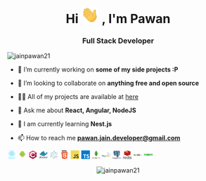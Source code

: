 <h1 align="center">Hi 
  <img src="https://raw.githubusercontent.com/ABSphreak/ABSphreak/master/gifs/Hi.gif" width="40px" />
  , I'm Pawan
</h1>
<h3 align="center">Full Stack Developer</h3>
<p align="left"> 
  <img src="https://komarev.com/ghpvc/?username=jainpawan21" alt="jainpawan21" /> 
</p>

- 🔭 I’m currently working on **some of my side projects :P**

- 👯 I’m looking to collaborate on **anything free and open source**

- 👨‍💻 All of my projects are available at [here](https://github.com/jainpawan21?tab=repositories)

- 💬 Ask me about **React, Angular, NodeJS**

- 🧠 I am currently learning **Nest.js**

- 📫 How to reach me **pawan.jain.developer@gmail.com**

<p align="left">
  <img src="https://raw.githubusercontent.com/devicons/devicon/master/icons/react/react-original-wordmark.svg" alt="react" width="20" height="20"/> 
  <img src="https://raw.githubusercontent.com/devicons/devicon/master/icons/android/android-original-wordmark.svg" alt="android" width="20" height="20"/> 
  <img src="https://raw.githubusercontent.com/devicons/devicon/master/icons/cplusplus/cplusplus-original.svg" alt="cplusplus" width="20" height="20"/> 
  <img src="https://raw.githubusercontent.com/devicons/devicon/master/icons/docker/docker-original-wordmark.svg" alt="docker" width="20" height="20"/> 
  <img src="https://raw.githubusercontent.com/devicons/devicon/master/icons/electron/electron-original.svg" alt="electron" width="20" height="20"/> 
  <img src="https://raw.githubusercontent.com/devicons/devicon/master/icons/html5/html5-original-wordmark.svg" alt="html5" width="20" height="20"/> 
  <img src="https://raw.githubusercontent.com/devicons/devicon/master/icons/javascript/javascript-original.svg" alt="javascript" width="20" height="20"/> 
  <img src="https://raw.githubusercontent.com/devicons/devicon/master/icons/typescript/typescript-original.svg" alt="typescript" width="20" height="20"/> 
  <img src="https://raw.githubusercontent.com/devicons/devicon/master/icons/mongodb/mongodb-original-wordmark.svg" alt="mongodb" width="20" height="20"/> 
  <img src="https://raw.githubusercontent.com/devicons/devicon/master/icons/mysql/mysql-original-wordmark.svg" alt="mysql" width="20" height="20"/> 
  <img src="https://raw.githubusercontent.com/devicons/devicon/master/icons/postgresql/postgresql-original-wordmark.svg" alt="postgresql" width="20" height="20"/>   <img src="https://raw.githubusercontent.com/devicons/devicon/master/icons/redis/redis-original-wordmark.svg" alt="redis" width="20" height="20"/> 
  <img src="https://raw.githubusercontent.com/devicons/devicon/master/icons/nodejs/nodejs-original-wordmark.svg" alt="nodejs" width="20" height="20"/> 
  <img src="https://raw.githubusercontent.com/devicons/devicon/master/icons/nginx/nginx-original.svg" alt="nginx" width="20" height="20"/></p><p align="center">     <img src="https://github-readme-stats-five-lyart.vercel.app/api?username=jainpawan21&show_icons=true" alt="jainpawan21" /> 
</p>

